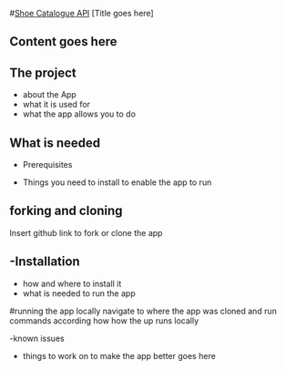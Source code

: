 
#[Shoe Catalogue API](https://github.com/shannonsn/shoes_api) [Title goes here]

## Content goes here

## The project
* about the App
* what it is used for
* what the app allows you to do

## What is needed
* Prerequisites
- Things you need to install to enable the app to run

## forking and cloning

Insert github link to fork or clone the app

## -Installation
* how and where to install it
* what is needed to run the app

#running the app locally
navigate to where the app was cloned
and run commands according how how the up runs locally


-known issues
* things to work on to make the app better goes here
